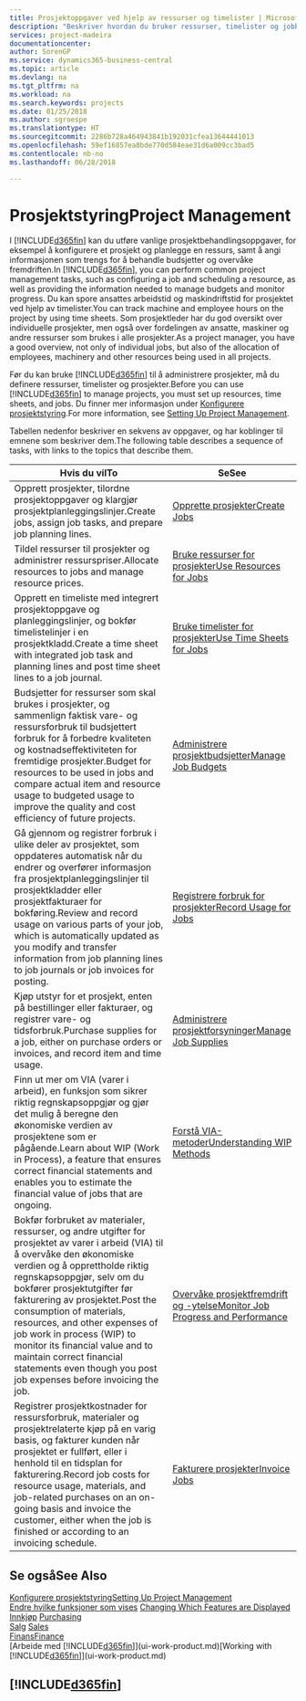 ```yaml
---
title: Prosjektoppgaver ved hjelp av ressurser og timelister | Microsoft-dokumentasjon
description: "Beskriver hvordan du bruker ressurser, timelister og jobber til å administrere prosjekter."
services: project-madeira
documentationcenter: 
author: SorenGP
ms.service: dynamics365-business-central
ms.topic: article
ms.devlang: na
ms.tgt_pltfrm: na
ms.workload: na
ms.search.keywords: projects
ms.date: 01/25/2018
ms.author: sgroespe
ms.translationtype: HT
ms.sourcegitcommit: 2286b728a464943841b192031cfea13644441013
ms.openlocfilehash: 59ef16857ea8bde770d584eae31d6a009cc3bad5
ms.contentlocale: nb-no
ms.lasthandoff: 06/28/2018

---
```

# <a name="project-management"></a><span data-ttu-id="ccc5b-103">Prosjektstyring</span><span class="sxs-lookup"><span data-stu-id="ccc5b-103">Project Management</span></span>
<span data-ttu-id="ccc5b-104">I [!INCLUDE[d365fin](includes/d365fin_md.md)] kan du utføre vanlige prosjektbehandlingsoppgaver, for eksempel å konfigurere et prosjekt og planlegge en ressurs, samt å angi informasjonen som trengs for å behandle budsjetter og overvåke fremdriften.</span><span class="sxs-lookup"><span data-stu-id="ccc5b-104">In [!INCLUDE[d365fin](includes/d365fin_md.md)], you can perform common project management tasks, such as configuring a job and scheduling a resource, as well as providing the information needed to manage budgets and monitor progress.</span></span> <span data-ttu-id="ccc5b-105">Du kan spore ansattes arbeidstid og maskindriftstid for prosjektet ved hjelp av timelister.</span><span class="sxs-lookup"><span data-stu-id="ccc5b-105">You can track machine and employee hours on the project by using time sheets.</span></span> <span data-ttu-id="ccc5b-106">Som prosjektleder har du god oversikt over individuelle prosjekter, men også over fordelingen av ansatte, maskiner og andre ressurser som brukes i alle prosjekter.</span><span class="sxs-lookup"><span data-stu-id="ccc5b-106">As a project manager, you have a good overview, not only of individual jobs, but also of the allocation of employees, machinery and other resources being used in all projects.</span></span>

<span data-ttu-id="ccc5b-107">Før du kan bruke [!INCLUDE[d365fin](includes/d365fin_md.md)] til å administrere prosjekter, må du definere ressurser, timelister og prosjekter.</span><span class="sxs-lookup"><span data-stu-id="ccc5b-107">Before you can use [!INCLUDE[d365fin](includes/d365fin_md.md)] to manage projects, you must set up resources, time sheets, and jobs.</span></span> <span data-ttu-id="ccc5b-108">Du finner mer informasjon under [Konfigurere prosjektstyring](projects-setup-projects.md).</span><span class="sxs-lookup"><span data-stu-id="ccc5b-108">For more information, see [Setting Up Project Management](projects-setup-projects.md).</span></span>  

<span data-ttu-id="ccc5b-109">Tabellen nedenfor beskriver en sekvens av oppgaver, og har koblinger til emnene som beskriver dem.</span><span class="sxs-lookup"><span data-stu-id="ccc5b-109">The following table describes a sequence of tasks, with links to the topics that describe them.</span></span>

| <span data-ttu-id="ccc5b-110">Hvis du vil</span><span class="sxs-lookup"><span data-stu-id="ccc5b-110">To</span></span> | <span data-ttu-id="ccc5b-111">Se</span><span class="sxs-lookup"><span data-stu-id="ccc5b-111">See</span></span> |
| --- | --- |
| <span data-ttu-id="ccc5b-112">Opprett prosjekter, tilordne prosjektoppgaver og klargjør prosjektplanleggingslinjer.</span><span class="sxs-lookup"><span data-stu-id="ccc5b-112">Create jobs, assign job tasks, and prepare job planning lines.</span></span> |[<span data-ttu-id="ccc5b-113">Opprette prosjekter</span><span class="sxs-lookup"><span data-stu-id="ccc5b-113">Create Jobs</span></span>](projects-how-create-jobs.md) |
| <span data-ttu-id="ccc5b-114">Tildel ressurser til prosjekter og administrer ressurspriser.</span><span class="sxs-lookup"><span data-stu-id="ccc5b-114">Allocate resources to jobs and manage resource prices.</span></span> |[<span data-ttu-id="ccc5b-115">Bruke ressurser for prosjekter</span><span class="sxs-lookup"><span data-stu-id="ccc5b-115">Use Resources for Jobs</span></span>](projects-how-use-resources.md) |
| <span data-ttu-id="ccc5b-116">Opprett en timeliste med integrert prosjektoppgave og planleggingslinjer, og bokfør timelistelinjer i en prosjektkladd.</span><span class="sxs-lookup"><span data-stu-id="ccc5b-116">Create a time sheet with integrated job task and planning lines and post time sheet lines to a job journal.</span></span> |[<span data-ttu-id="ccc5b-117">Bruke timelister for prosjekter</span><span class="sxs-lookup"><span data-stu-id="ccc5b-117">Use Time Sheets for Jobs</span></span>](projects-how-use-time-sheets.md) |
| <span data-ttu-id="ccc5b-118">Budsjetter for ressurser som skal brukes i prosjekter, og sammenlign faktisk vare- og ressursforbruk til budsjettert forbruk for å forbedre kvaliteten og kostnadseffektiviteten for fremtidige prosjekter.</span><span class="sxs-lookup"><span data-stu-id="ccc5b-118">Budget for resources to be used in jobs and compare actual item and resource usage to budgeted usage to improve the quality and cost efficiency of future projects.</span></span> |[<span data-ttu-id="ccc5b-119">Administrere prosjektbudsjetter</span><span class="sxs-lookup"><span data-stu-id="ccc5b-119">Manage Job Budgets</span></span>](projects-how-manage-budgets.md) |
| <span data-ttu-id="ccc5b-120">Gå gjennom og registrer forbruk i ulike deler av prosjektet, som oppdateres automatisk når du endrer og overfører informasjon fra prosjektplanleggingslinjer til prosjektkladder eller prosjektfakturaer for bokføring.</span><span class="sxs-lookup"><span data-stu-id="ccc5b-120">Review and record usage on various parts of your job, which is automatically updated as you modify and transfer information from job planning lines to job journals or job invoices for posting.</span></span> |[<span data-ttu-id="ccc5b-121">Registrere forbruk for prosjekter</span><span class="sxs-lookup"><span data-stu-id="ccc5b-121">Record Usage for Jobs</span></span>](projects-how-record-job-usage.md) |
| <span data-ttu-id="ccc5b-122">Kjøp utstyr for et prosjekt, enten på bestillinger eller fakturaer, og registrer vare- og tidsforbruk.</span><span class="sxs-lookup"><span data-stu-id="ccc5b-122">Purchase supplies for a job, either on purchase orders or invoices, and record item and time usage.</span></span> |[<span data-ttu-id="ccc5b-123">Administrere prosjektforsyninger</span><span class="sxs-lookup"><span data-stu-id="ccc5b-123">Manage Job Supplies</span></span>](projects-how-manage-project-supplies.md) |
| <span data-ttu-id="ccc5b-124">Finn ut mer om VIA (varer i arbeid), en funksjon som sikrer riktig regnskapsoppgjør og gjør det mulig å beregne den økonomiske verdien av prosjektene som er pågående.</span><span class="sxs-lookup"><span data-stu-id="ccc5b-124">Learn about WIP (Work in Process), a feature that ensures correct financial statements and enables you to estimate the financial value of jobs that are ongoing.</span></span> |[<span data-ttu-id="ccc5b-125">Forstå VIA-metoder</span><span class="sxs-lookup"><span data-stu-id="ccc5b-125">Understanding WIP Methods</span></span>](projects-understanding-wip.md) |
| <span data-ttu-id="ccc5b-126">Bokfør forbruket av materialer, ressurser, og andre utgifter for prosjektet av varer i arbeid (VIA) til å overvåke den økonomiske verdien og å opprettholde riktig regnskapsoppgjør, selv om du bokfører prosjektutgifter før fakturering av prosjektet.</span><span class="sxs-lookup"><span data-stu-id="ccc5b-126">Post the consumption of materials, resources, and other expenses of job work in process (WIP) to monitor its financial value and to maintain correct financial statements even though you post job expenses before invoicing the job.</span></span> |[<span data-ttu-id="ccc5b-127">Overvåke prosjektfremdrift og -ytelse</span><span class="sxs-lookup"><span data-stu-id="ccc5b-127">Monitor Job Progress and Performance</span></span>](projects-how-monitor-progress-performance.md) |
| <span data-ttu-id="ccc5b-128">Registrer prosjektkostnader for ressursforbruk, materialer og prosjektrelaterte kjøp på en varig basis, og fakturer kunden når prosjektet er fullført, eller i henhold til en tidsplan for fakturering.</span><span class="sxs-lookup"><span data-stu-id="ccc5b-128">Record job costs for resource usage, materials, and job-related purchases on an on-going basis and invoice the customer, either when the job is finished or according to an invoicing schedule.</span></span> |[<span data-ttu-id="ccc5b-129">Fakturere prosjekter</span><span class="sxs-lookup"><span data-stu-id="ccc5b-129">Invoice Jobs</span></span>](projects-how-invoice-jobs.md) |

## <a name="see-also"></a><span data-ttu-id="ccc5b-130">Se også</span><span class="sxs-lookup"><span data-stu-id="ccc5b-130">See Also</span></span>
[<span data-ttu-id="ccc5b-131">Konfigurere prosjektstyring</span><span class="sxs-lookup"><span data-stu-id="ccc5b-131">Setting Up Project Management</span></span>](projects-setup-projects.md)  
<span data-ttu-id="ccc5b-132">[Endre hvilke funksjoner som vises](ui-experiences.md)    </span><span class="sxs-lookup"><span data-stu-id="ccc5b-132">[Changing Which Features are Displayed](ui-experiences.md)    </span></span>  
<span data-ttu-id="ccc5b-133">[Innkjøp](purchasing-manage-purchasing.md)       </span><span class="sxs-lookup"><span data-stu-id="ccc5b-133">[Purchasing](purchasing-manage-purchasing.md)       </span></span>  
<span data-ttu-id="ccc5b-134">[Salg](sales-manage-sales.md)  </span><span class="sxs-lookup"><span data-stu-id="ccc5b-134">[Sales](sales-manage-sales.md)  </span></span>  
[<span data-ttu-id="ccc5b-135">Finans</span><span class="sxs-lookup"><span data-stu-id="ccc5b-135">Finance</span></span>](finance.md)  
<span data-ttu-id="ccc5b-136">[Arbeide med [!INCLUDE[d365fin](includes/d365fin_md.md)]](ui-work-product.md)</span><span class="sxs-lookup"><span data-stu-id="ccc5b-136">[Working with [!INCLUDE[d365fin](includes/d365fin_md.md)]](ui-work-product.md)</span></span>  

## [!INCLUDE[d365fin](includes/free_trial_md.md)]  
 

